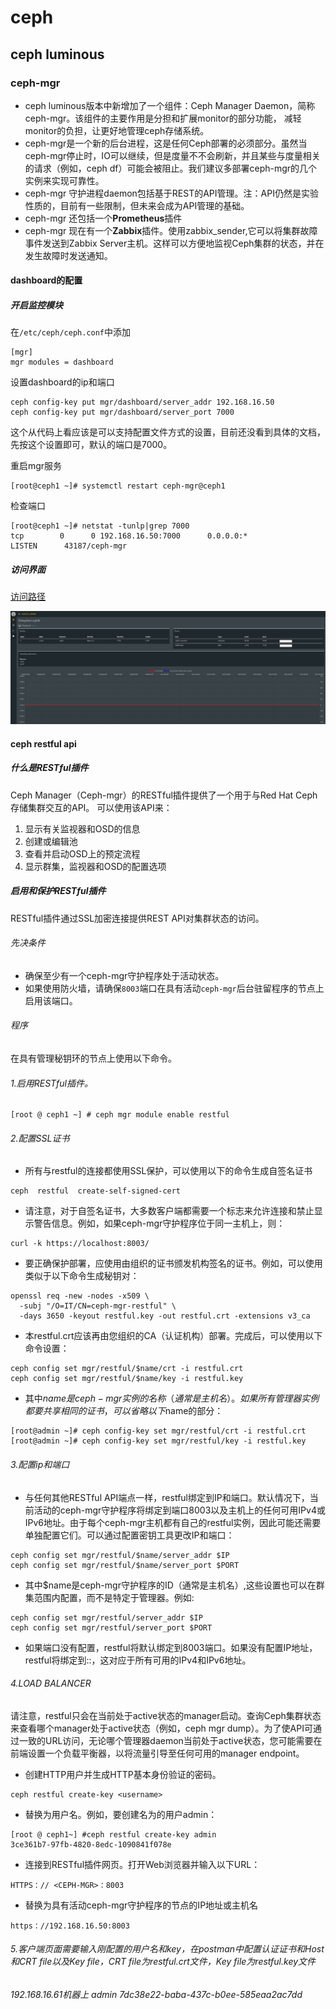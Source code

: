 # ceph

## ceph luminous

### ceph-mgr

+ ceph luminous版本中新增加了一个组件：Ceph Manager Daemon，简称ceph-mgr。该组件的主要作用是分担和扩展monitor的部分功能，
减轻monitor的负担，让更好地管理ceph存储系统。
+ ceph-mgr是一个新的后台进程，这是任何Ceph部署的必须部分。虽然当ceph-mgr停止时，IO可以继续，但是度量不不会刷新，并且某些与度量相关的请求（例如，ceph df）可能会被阻止。我们建议多部署ceph-mgr的几个实例来实现可靠性。
+ ceph-mgr 守护进程daemon包括基于REST的API管理。注：API仍然是实验性质的，目前有一些限制，但未来会成为API管理的基础。
+ ceph-mgr 还包括一个**Prometheus**插件
+ ceph-mgr 现在有一个**Zabbix**插件。使用zabbix_sender,它可以将集群故障事件发送到Zabbix Server主机。这样可以方便地监视Ceph集群的状态，并在发生故障时发送通知。

#### dashboard的配置

##### 开启监控模块

在`/etc/ceph/ceph.conf`中添加

```
[mgr]
mgr modules = dashboard
```
设置dashboard的ip和端口

```
ceph config-key put mgr/dashboard/server_addr 192.168.16.50
ceph config-key put mgr/dashboard/server_port 7000

```
这个从代码上看应该是可以支持配置文件方式的设置，目前还没看到具体的文档，先按这个设置即可，默认的端口是7000。


重启mgr服务

```
[root@ceph1 ~]# systemctl restart ceph-mgr@ceph1

```

检查端口

```
[root@ceph1 ~]# netstat -tunlp|grep 7000
tcp        0      0 192.168.16.50:7000      0.0.0.0:*               LISTEN      43187/ceph-mgr
```
##### 访问界面
[访问路径](http://192.168.16.50:7000)

![cephfs监控](/paas/images/ceph_dashboard.png)



#### ceph restful api

##### 什么是RESTful插件
Ceph Manager（Ceph-mgr）的RESTful插件提供了一个用于与Red Hat Ceph存储集群交互的API。
可以使用该API来：
1. 显示有关监视器和OSD的信息
2. 创建或编辑池
3. 查看并启动OSD上的预定流程
4. 显示群集，监视器和OSD的配置选项

##### 启用和保护RESTful插件
RESTful插件通过SSL加密连接提供REST API对集群状态的访问。

###### 先决条件

+ 确保至少有一个ceph-mgr守护程序处于活动状态。
+ 如果使用防火墙，请确保`8003`端口在具有活动`ceph-mgr`后台驻留程序的节点上启用该端口。

###### 程序

在具有管理秘钥环的节点上使用以下命令。

###### 1.启用RESTful插件。

```
[root @ ceph1 ~] # ceph mgr module enable restful
```

###### 2.配置SSL证书

+  所有与restful的连接都使用SSL保护，可以使用以下的命令生成自签名证书

```
ceph  restful  create-self-signed-cert

```

+ 请注意，对于自签名证书，大多数客户端都需要一个标志来允许连接和禁止显示警告信息。例如，如果ceph-mgr守护程序位于同一主机上，则：

```
curl -k https://localhost:8003/
```
+ 要正确保护部署，应使用由组织的证书颁发机构签名的证书。例如，可以使用类似于以下命令生成秘钥对：
```
openssl req -new -nodes -x509 \
  -subj "/O=IT/CN=ceph-mgr-restful" \
  -days 3650 -keyout restful.key -out restful.crt -extensions v3_ca
```
+ 本restful.crt应该再由您组织的CA（认证机构）部署。完成后，可以使用以下命令设置：

```
ceph config set mgr/restful/$name/crt -i restful.crt
ceph config set mgr/restful/$name/key -i restful.key
```
+ 其中$name是ceph-mgr实例的名称（通常是主机名）。如果所有管理器实例都要共享相同的证书，可以省略以下$name的部分：
```
[root@admin ~]# ceph config-key set mgr/restful/crt -i restful.crt
[root@admin ~]# ceph config-key set mgr/restful/key -i restful.key
```
###### 3.配置ip和端口

+ 与任何其他RESTful API端点一样，restful绑定到IP和端口。默认情况下，当前活动的ceph-mgr守护程序将绑定到端口8003以及主机上的任何可用IPv4或IPv6地址。由于每个ceph-mgr主机都有自己的restful实例，因此可能还需要单独配置它们。可以通过配置密钥工具更改IP和端口：
```
ceph config set mgr/restful/$name/server_addr $IP
ceph config set mgr/restful/$name/server_port $PORT
```
+ 其中$name是ceph-mgr守护程序的ID（通常是主机名）,这些设置也可以在群集范围内配置，而不是特定于管理器。例如:
```
ceph config set mgr/restful/server_addr $IP
ceph config set mgr/restful/server_port $PORT
```
+ 如果端口没有配置，restful将默认绑定到8003端口。如果没有配置IP地址，restful将绑定到::，这对应于所有可用的IPv4和IPv6地址。
  
###### 4.LOAD BALANCER
  
  请注意，restful只会在当前处于active状态的manager启动。查询Ceph集群状态来查看哪个manager处于active状态（例如，ceph mgr dump）。为了使API可通过一致的URL访问，无论哪个管理器daemon当前处于active状态，您可能需要在前端设置一个负载平衡器，以将流量引导至任何可用的manager endpoint。
+ 创建HTTP用户并生成HTTP基本身份验证的密码。
```
ceph restful create-key <username>
```
+ 替换<username>为用户名。例如，要创建名为的用户admin：
```
[root @ ceph1~] #ceph restful create-key admin
3ce361b7-97fb-4820-8edc-1090841f078e
```
+ 连接到RESTful插件网页。打开Web浏览器并输入以下URL：
```
HTTPS：// <CEPH-MGR>：8003
```
+ 替换为<ceph-mgr>具有活动ceph-mgr守护程序的节点的IP地址或主机名
```
https：//192.168.16.50:8003
```

###### 5.客户端页面需要输入刚配置的用户名和key，在postman中配置认证证书和Host和CRT file以及Key file，CRT file为restful.crt文件，Key file为restful.key文件


###### 192.168.16.61机器上 admin  7dc38e22-baba-437c-b0ee-585eaa2ac7dd